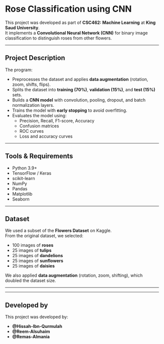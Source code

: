 # Rose Classification using CNN

This project was developed as part of **CSC462: Machine Learning** at **King Saud University**.  
It implements a **Convolutional Neural Network (CNN)** for binary image classification to distinguish roses from other flowers.

---

## Project Description

The program:

- Preprocesses the dataset and applies **data augmentation** (rotation, zoom, shifts, flips).  
- Splits the dataset into **training (70%)**, **validation (15%)**, and **test (15%)** sets.  
- Builds a **CNN model** with convolution, pooling, dropout, and batch normalization layers.  
- Trains the model with **early stopping** to avoid overfitting.  
- Evaluates the model using:
  - Precision, Recall, F1-score, Accuracy  
  - Confusion matrices  
  - ROC curves  
  - Loss and accuracy curves

---

## Tools & Requirements

- Python 3.9+
- TensorFlow / Keras
- scikit-learn
- NumPy
- Pandas
- Matplotlib
- Seaborn

---

## Dataset

We used a subset of the **Flowers Dataset** on Kaggle.  
From the original dataset, we selected:

- 100 images of **roses**
- 25 images of **tulips**
- 25 images of **dandelions**
- 25 images of **sunflowers**
- 25 images of **daisies**

We also applied **data augmentation** (rotation, zoom, shifting), which doubled the dataset size.

---


---

## Developed by

This project was developed by:

- **@Hissah-Ibn-Qurmulah**  
- **@Reem-Alsuhaim**  
- **@Remas-Almania**


